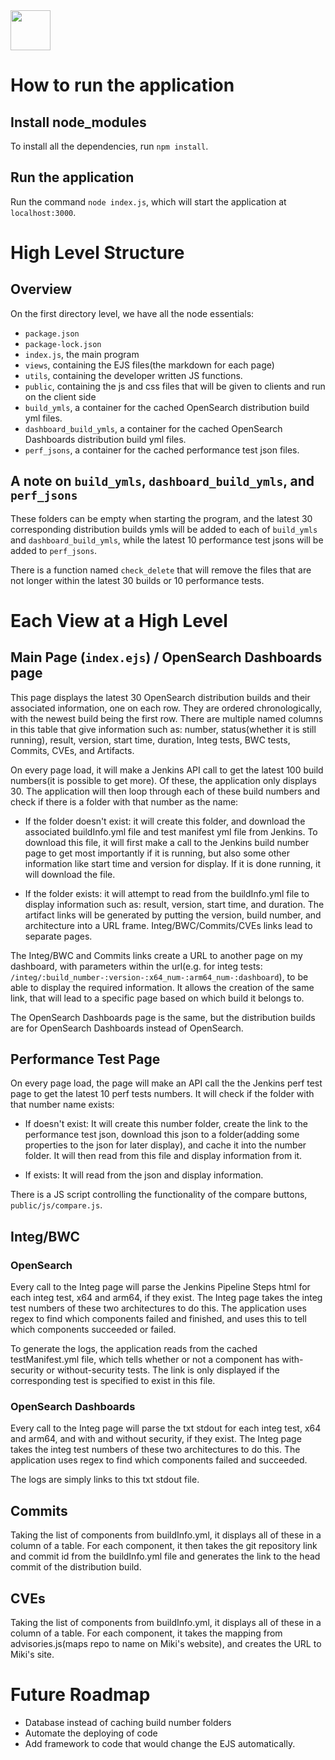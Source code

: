 <img src="https://opensearch.org/assets/img/opensearch-logo-themed.svg" height="64px">

# How to run the application

## Install node_modules

To install all the dependencies, run `npm install`.

## Run the application

Run the command `node index.js`, which will start the application at `localhost:3000`.

# High Level Structure

## Overview

On the first directory level, we have all the node essentials: 

- `package.json`
- `package-lock.json`
- `index.js`, the main program
- `views`, containing the EJS files(the markdown for each page)
- `utils`, containing the developer written JS functions.
- `public`, containing the js and css files that will be given to clients and run on the client side
- `build_ymls`, a container for the cached OpenSearch distribution build yml files.
- `dashboard_build_ymls`, a container for the cached OpenSearch Dashboards distribution build yml files.
- `perf_jsons`, a container for the cached performance test json files.

## A note on `build_ymls`, `dashboard_build_ymls`, and `perf_jsons`

These folders can be empty when starting the program, and the latest 30 corresponding distribution builds ymls will be added to each of `build_ymls` and `dashboard_build_ymls`, while the latest 10 performance test jsons will be added to `perf_jsons`.

There is a function named `check_delete` that will remove the files that are not longer within the latest 30 builds or 10 performance tests.

# Each View at a High Level

## Main Page (`index.ejs`) / OpenSearch Dashboards page

This page displays the latest 30 OpenSearch distribution builds and their associated information, one on each row. They are ordered chronologically, with the newest build being the first row. There are multiple named columns in this table that give information such as: number, status(whether it is still running), result, version, start time, duration, Integ tests, BWC tests, Commits, CVEs, and Artifacts.

On every page load, it will make a Jenkins API call to get the latest 100 build numbers(it is possible to get more). Of these, the application only displays 30. The application will then loop through each of these build numbers and check if there is a folder with that number as the name: 

- If the folder doesn't exist: it will create this folder, and download the associated buildInfo.yml file and test manifest yml file from Jenkins. To download this file, it will first make a call to the Jenkins build number page to get most importantly if it is running, but also some other information like start time and version for display. If it is done running, it will download the file. 

- If the folder exists: it will attempt to read from the buildInfo.yml file to display information such as: result, version, start time, and duration. The artifact links will be generated by putting the version, build number, and architecture into a URL frame. Integ/BWC/Commits/CVEs links lead to separate pages.

The Integ/BWC and Commits links create a URL to another page on my dashboard, with parameters within the url(e.g. for integ tests: `/integ/:build_number-:version-:x64_num-:arm64_num-:dashboard`), to be able to display the required information. It allows the creation of the same link, that will lead to a specific page based on which build it belongs to.

The OpenSearch Dashboards page is the same, but the distribution builds are for OpenSearch Dashboards instead of OpenSearch.

## Performance Test Page

On every page load, the page will make an API call the the Jenkins perf test page to get the latest 10 perf tests numbers. It will check if the folder with that number name exists:

- If doesn't exist: It will create this number folder, create the link to the performance test json, download this json to a folder(adding some properties to the json for later display), and cache it into the number folder. It will then read from this file and display information from it.

- If exists: It will read from the json and display information.

There is a JS script controlling the functionality of the compare buttons, `public/js/compare.js`.


## Integ/BWC

### OpenSearch

Every call to the Integ page will parse the Jenkins Pipeline Steps html for each integ test, x64 and arm64, if they exist. The Integ page takes the integ test numbers of these two architectures to do this. The application uses regex to find which components failed and finished, and uses this to tell which components succeeded or failed.

To generate the logs, the application reads from the cached testManifest.yml file, which tells whether or not a component has with-security or without-security tests. The link is only displayed if the corresponding test is specified to exist in this file.

### OpenSearch Dashboards

Every call to the Integ page will parse the txt stdout for each integ test, x64 and arm64, and with and without security, if they exist. The Integ page takes the integ test numbers of these two architectures to do this. The application uses regex to find which components failed and succeeded.

The logs are simply links to this txt stdout file.

## Commits

Taking the list of components from buildInfo.yml, it displays all of these in a column of a table. For each component, it then takes the git repository link and commit id from the buildInfo.yml file and generates the link to the head commit of the distribution build.

## CVEs

Taking the list of components from buildInfo.yml, it displays all of these in a column of a table. For each component, it takes the mapping from advisories.js(maps repo to name on Miki's website), and creates the URL to Miki's site.

# Future Roadmap

- Database instead of caching build number folders
- Automate the deploying of code
- Add framework to code that would change the EJS automatically.



